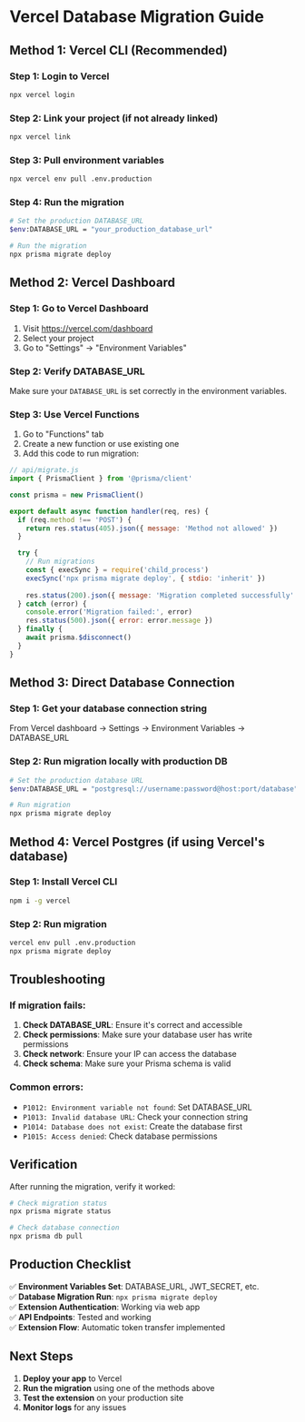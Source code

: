 # Vercel Database Migration Guide

## Method 1: Vercel CLI (Recommended)

### Step 1: Login to Vercel
```bash
npx vercel login
```

### Step 2: Link your project (if not already linked)
```bash
npx vercel link
```

### Step 3: Pull environment variables
```bash
npx vercel env pull .env.production
```

### Step 4: Run the migration
```bash
# Set the production DATABASE_URL
$env:DATABASE_URL = "your_production_database_url"

# Run the migration
npx prisma migrate deploy
```

## Method 2: Vercel Dashboard

### Step 1: Go to Vercel Dashboard
1. Visit https://vercel.com/dashboard
2. Select your project
3. Go to "Settings" → "Environment Variables"

### Step 2: Verify DATABASE_URL
Make sure your `DATABASE_URL` is set correctly in the environment variables.

### Step 3: Use Vercel Functions
1. Go to "Functions" tab
2. Create a new function or use existing one
3. Add this code to run migration:

```javascript
// api/migrate.js
import { PrismaClient } from '@prisma/client'

const prisma = new PrismaClient()

export default async function handler(req, res) {
  if (req.method !== 'POST') {
    return res.status(405).json({ message: 'Method not allowed' })
  }

  try {
    // Run migrations
    const { execSync } = require('child_process')
    execSync('npx prisma migrate deploy', { stdio: 'inherit' })
    
    res.status(200).json({ message: 'Migration completed successfully' })
  } catch (error) {
    console.error('Migration failed:', error)
    res.status(500).json({ error: error.message })
  } finally {
    await prisma.$disconnect()
  }
}
```

## Method 3: Direct Database Connection

### Step 1: Get your database connection string
From Vercel dashboard → Settings → Environment Variables → DATABASE_URL

### Step 2: Run migration locally with production DB
```bash
# Set the production database URL
$env:DATABASE_URL = "postgresql://username:password@host:port/database"

# Run migration
npx prisma migrate deploy
```

## Method 4: Vercel Postgres (if using Vercel's database)

### Step 1: Install Vercel CLI
```bash
npm i -g vercel
```

### Step 2: Run migration
```bash
vercel env pull .env.production
npx prisma migrate deploy
```

## Troubleshooting

### If migration fails:
1. **Check DATABASE_URL**: Ensure it's correct and accessible
2. **Check permissions**: Make sure your database user has write permissions
3. **Check network**: Ensure your IP can access the database
4. **Check schema**: Make sure your Prisma schema is valid

### Common errors:
- `P1012: Environment variable not found`: Set DATABASE_URL
- `P1013: Invalid database URL`: Check your connection string
- `P1014: Database does not exist`: Create the database first
- `P1015: Access denied`: Check database permissions

## Verification

After running the migration, verify it worked:

```bash
# Check migration status
npx prisma migrate status

# Check database connection
npx prisma db pull
```

## Production Checklist

✅ **Environment Variables Set**: DATABASE_URL, JWT_SECRET, etc.  
✅ **Database Migration Run**: `npx prisma migrate deploy`  
✅ **Extension Authentication**: Working via web app  
✅ **API Endpoints**: Tested and working  
✅ **Extension Flow**: Automatic token transfer implemented  

## Next Steps

1. **Deploy your app** to Vercel
2. **Run the migration** using one of the methods above
3. **Test the extension** on your production site
4. **Monitor logs** for any issues 